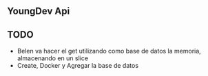 ## YoungDev Api

## TODO 
- Belen va hacer el get utilizando como base de datos la memoria, almacenando en un slice
- Create, Docker y Agregar la base de datos